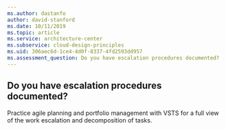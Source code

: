 ```yaml
---
ms.author: dastanfo
author: david-stanford
ms.date: 10/11/2019
ms.topic: article
ms.service: architecture-center
ms.subservice: cloud-design-principles
ms.uid: 306aec6d-1ce4-4d0f-8337-4fd2593dd957
ms.assessment_question: Do you have escalation procedures documented?
---
```

## Do you have escalation procedures documented?


Practice agile planning and portfolio management with VSTS for a full view of the work escalation and decomposition of tasks.
